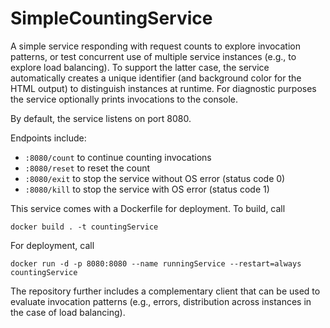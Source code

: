 # SimpleCountingService
A simple service responding with request counts to explore invocation patterns, or test concurrent use of multiple service instances (e.g., to explore load balancing). To support the latter case, the service automatically creates a unique identifier (and background color for the HTML output) to distinguish instances at runtime. For diagnostic purposes the service optionally prints invocations to the console.

By default, the service listens on port 8080.

Endpoints include:

* `:8080/count` to continue counting invocations
* `:8080/reset` to reset the count
* `:8080/exit` to stop the service without OS error (status code 0)
* `:8080/kill` to stop the service with OS error (status code 1)

This service comes with a Dockerfile for deployment. To build, call

`docker build . -t countingService`

For deployment, call

`docker run -d -p 8080:8080 --name runningService --restart=always countingService`

The repository further includes a complementary client that can be used to evaluate invocation patterns (e.g., errors, distribution across instances in the case of load balancing).